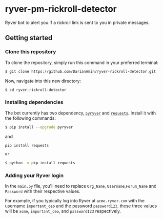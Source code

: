 # ryver-pm-rickroll-detector
Ryver bot to alert you if a rickroll link is sent to you in private messages.

## Getting started

### Clone this repository
To clone the repository, simply run this command in your preferred terminal:

```sh
$ git clone https://github.com/DarianAmin/ryver-rickroll-detector.git
```

Now, navigate into this new directory:

```sh
$ cd ryver-rickroll-detector
```

### Installing dependencies
The bot currently has two dependency, [`pyryver`](https://pypi.org/project/pyryver/) and [`requests`](https://pypi.org/project/requests/). Install it with the following commands:

```sh
$ pip install --upgrade pyryver
```

and 

```sh
pip install requests

or 

$ python -m pip install requests
```

### Adding your Ryver login
In the `main.py` file, you'll need to replace `Org_Name`, `Username`,`Forum_Name` and `Password` with their respective values.

For example, if you typically log into Ryver at `acme.ryver.com` with the username `important_ceo` and the password `password123`, these three values will be `acme`, `important_ceo`, and `password123` respectively.
